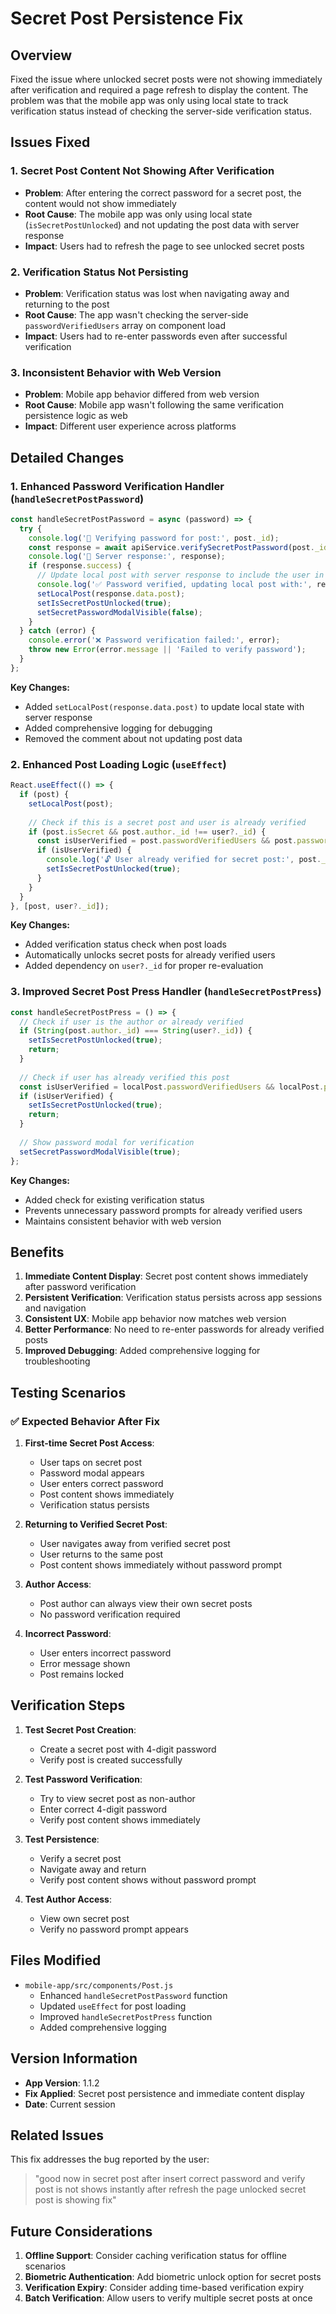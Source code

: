 # Secret Post Persistence Fix

## Overview
Fixed the issue where unlocked secret posts were not showing immediately after verification and required a page refresh to display the content. The problem was that the mobile app was only using local state to track verification status instead of checking the server-side verification status.

## Issues Fixed

### 1. Secret Post Content Not Showing After Verification
- **Problem**: After entering the correct password for a secret post, the content would not show immediately
- **Root Cause**: The mobile app was only using local state (`isSecretPostUnlocked`) and not updating the post data with server response
- **Impact**: Users had to refresh the page to see unlocked secret posts

### 2. Verification Status Not Persisting
- **Problem**: Verification status was lost when navigating away and returning to the post
- **Root Cause**: The app wasn't checking the server-side `passwordVerifiedUsers` array on component load
- **Impact**: Users had to re-enter passwords even after successful verification

### 3. Inconsistent Behavior with Web Version
- **Problem**: Mobile app behavior differed from web version
- **Root Cause**: Mobile app wasn't following the same verification persistence logic as web
- **Impact**: Different user experience across platforms

## Detailed Changes

### 1. Enhanced Password Verification Handler (`handleSecretPostPassword`)
```javascript
const handleSecretPostPassword = async (password) => {
  try {
    console.log('🔐 Verifying password for post:', post._id);
    const response = await apiService.verifySecretPostPassword(post._id, password);
    console.log('🔐 Server response:', response);
    if (response.success) {
      // Update local post with server response to include the user in passwordVerifiedUsers
      console.log('✅ Password verified, updating local post with:', response.data.post);
      setLocalPost(response.data.post);
      setIsSecretPostUnlocked(true);
      setSecretPasswordModalVisible(false);
    }
  } catch (error) {
    console.error('❌ Password verification failed:', error);
    throw new Error(error.message || 'Failed to verify password');
  }
};
```

**Key Changes:**
- Added `setLocalPost(response.data.post)` to update local state with server response
- Added comprehensive logging for debugging
- Removed the comment about not updating post data

### 2. Enhanced Post Loading Logic (`useEffect`)
```javascript
React.useEffect(() => {
  if (post) {
    setLocalPost(post);
    
    // Check if this is a secret post and user is already verified
    if (post.isSecret && post.author._id !== user?._id) {
      const isUserVerified = post.passwordVerifiedUsers && post.passwordVerifiedUsers.includes(user?._id);
      if (isUserVerified) {
        console.log('🔓 User already verified for secret post:', post._id);
        setIsSecretPostUnlocked(true);
      }
    }
  }
}, [post, user?._id]);
```

**Key Changes:**
- Added verification status check when post loads
- Automatically unlocks secret posts for already verified users
- Added dependency on `user?._id` for proper re-evaluation

### 3. Improved Secret Post Press Handler (`handleSecretPostPress`)
```javascript
const handleSecretPostPress = () => {
  // Check if user is the author or already verified
  if (String(post.author._id) === String(user?._id)) {
    setIsSecretPostUnlocked(true);
    return;
  }
  
  // Check if user has already verified this post
  const isUserVerified = localPost.passwordVerifiedUsers && localPost.passwordVerifiedUsers.includes(user?._id);
  if (isUserVerified) {
    setIsSecretPostUnlocked(true);
    return;
  }
  
  // Show password modal for verification
  setSecretPasswordModalVisible(true);
};
```

**Key Changes:**
- Added check for existing verification status
- Prevents unnecessary password prompts for already verified users
- Maintains consistent behavior with web version

## Benefits

1. **Immediate Content Display**: Secret post content shows immediately after password verification
2. **Persistent Verification**: Verification status persists across app sessions and navigation
3. **Consistent UX**: Mobile app behavior now matches web version
4. **Better Performance**: No need to re-enter passwords for already verified posts
5. **Improved Debugging**: Added comprehensive logging for troubleshooting

## Testing Scenarios

### ✅ Expected Behavior After Fix

1. **First-time Secret Post Access**:
   - User taps on secret post
   - Password modal appears
   - User enters correct password
   - Post content shows immediately
   - Verification status persists

2. **Returning to Verified Secret Post**:
   - User navigates away from verified secret post
   - User returns to the same post
   - Post content shows immediately without password prompt

3. **Author Access**:
   - Post author can always view their own secret posts
   - No password verification required

4. **Incorrect Password**:
   - User enters incorrect password
   - Error message shown
   - Post remains locked

## Verification Steps

1. **Test Secret Post Creation**:
   - Create a secret post with 4-digit password
   - Verify post is created successfully

2. **Test Password Verification**:
   - Try to view secret post as non-author
   - Enter correct 4-digit password
   - Verify post content shows immediately

3. **Test Persistence**:
   - Verify a secret post
   - Navigate away and return
   - Verify post content shows without password prompt

4. **Test Author Access**:
   - View own secret post
   - Verify no password prompt appears

## Files Modified

- `mobile-app/src/components/Post.js`
  - Enhanced `handleSecretPostPassword` function
  - Updated `useEffect` for post loading
  - Improved `handleSecretPostPress` function
  - Added comprehensive logging

## Version Information

- **App Version**: 1.1.2
- **Fix Applied**: Secret post persistence and immediate content display
- **Date**: Current session

## Related Issues

This fix addresses the bug reported by the user:
> "good now in secret post after insert correct password and verify post is not shows instantly after refresh the page unlocked secret post is showing fix"

## Future Considerations

1. **Offline Support**: Consider caching verification status for offline scenarios
2. **Biometric Authentication**: Add biometric unlock option for secret posts
3. **Verification Expiry**: Consider adding time-based verification expiry
4. **Batch Verification**: Allow users to verify multiple secret posts at once 
